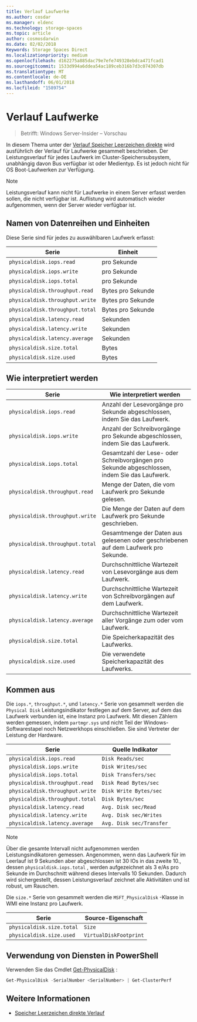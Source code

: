 ```yaml
---
title: Verlauf Laufwerke
ms.author: cosdar
ms.manager: eldenc
ms.technology: storage-spaces
ms.topic: article
author: cosmosdarwin
ms.date: 02/02/2018
Keywords: Storage Spaces Direct
ms.localizationpriority: medium
ms.openlocfilehash: d162275a885dac79e7efe749328ebdca471fcad1
ms.sourcegitcommit: 1533d994a6ddea54ac189ceb316b7d3c074307db
ms.translationtype: MT
ms.contentlocale: de-DE
ms.lasthandoff: 06/01/2018
ms.locfileid: "1589754"
---
```

# <a name="performance-history-for-drives"></a>Verlauf Laufwerke

> Betrifft: Windows Server-Insider – Vorschau

In diesem Thema unter der [Verlauf Speicher Leerzeichen direkte](performance-history.md) wird ausführlich der Verlauf für Laufwerke gesammelt beschrieben. Der Leistungsverlauf für jedes Laufwerk im Cluster-Speichersubsystem, unabhängig davon Bus verfügbar ist oder Medientyp. Es ist jedoch nicht für OS Boot-Laufwerken zur Verfügung.

   > [!NOTE]
   > Leistungsverlauf kann nicht für Laufwerke in einem Server erfasst werden sollen, die nicht verfügbar ist. Auflistung wird automatisch wieder aufgenommen, wenn der Server wieder verfügbar ist.

## <a name="series-names-and-units"></a>Namen von Datenreihen und Einheiten

Diese Serie sind für jedes zu auswählbaren Laufwerk erfasst:

| Serie                          | Einheit             |
|---------------------------------|------------------|
| `physicaldisk.iops.read`        | pro Sekunde       |
| `physicaldisk.iops.write`       | pro Sekunde       |
| `physicaldisk.iops.total`       | pro Sekunde       |
| `physicaldisk.throughput.read`  | Bytes pro Sekunde |
| `physicaldisk.throughput.write` | Bytes pro Sekunde |
| `physicaldisk.throughput.total` | Bytes pro Sekunde |
| `physicaldisk.latency.read`     | Sekunden          |
| `physicaldisk.latency.write`    | Sekunden          |
| `physicaldisk.latency.average`  | Sekunden          |
| `physicaldisk.size.total`       |  Bytes            |
| `physicaldisk.size.used`        |  Bytes            |

## <a name="how-to-interpret"></a>Wie interpretiert werden

| Serie                          | Wie interpretiert werden                                                            |
|---------------------------------|-----------------------------------------------------------------------------|
| `physicaldisk.iops.read`        | Anzahl der Lesevorgänge pro Sekunde abgeschlossen, indem Sie das Laufwerk.                |
| `physicaldisk.iops.write`       | Anzahl der Schreibvorgänge pro Sekunde abgeschlossen, indem Sie das Laufwerk.               |
| `physicaldisk.iops.total`       | Gesamtzahl der Lese- oder Schreibvorgängen pro Sekunde abgeschlossen, indem Sie das Laufwerk. |
| `physicaldisk.throughput.read`  | Menge der Daten, die vom Laufwerk pro Sekunde gelesen.                            |
| `physicaldisk.throughput.write` | Die Menge der Daten auf dem Laufwerk pro Sekunde geschrieben.                           |
| `physicaldisk.throughput.total` | Gesamtmenge der Daten aus gelesenen oder geschriebenen auf dem Laufwerk pro Sekunde.        |
| `physicaldisk.latency.read`     | Durchschnittliche Wartezeit von Lesevorgänge aus dem Laufwerk.                          |
| `physicaldisk.latency.write`    | Durchschnittliche Wartezeit von Schreibvorgängen auf dem Laufwerk.                           |
| `physicaldisk.latency.average`  | Durchschnittliche Wartezeit aller Vorgänge zum oder vom Laufwerk.                     |
| `physicaldisk.size.total`       | Die Speicherkapazität des Laufwerks.                                    |
| `physicaldisk.size.used`        | Die verwendete Speicherkapazität des Laufwerks.                                     |

## <a name="where-they-come-from"></a>Kommen aus

Die `iops.*`, `throughput.*`, und `latency.*` Serie von gesammelt werden die `Physical Disk` Leistungsindikator festlegen auf dem Server, auf dem das Laufwerk verbunden ist, eine Instanz pro Laufwerk. Mit diesen Zählern werden gemessen, indem `partmgr.sys` und nicht Teil der Windows-Softwarestapel noch Netzwerkhops einschließen. Sie sind Vertreter der Leistung der Hardware.

| Serie                          | Quelle Indikator           |
|---------------------------------|--------------------------|
| `physicaldisk.iops.read`        | `Disk Reads/sec`         |
| `physicaldisk.iops.write`       | `Disk Writes/sec`        |
| `physicaldisk.iops.total`       | `Disk Transfers/sec`     |
| `physicaldisk.throughput.read`  | `Disk Read Bytes/sec`    |
| `physicaldisk.throughput.write` | `Disk Write Bytes/sec`   |
| `physicaldisk.throughput.total` | `Disk Bytes/sec`         |
| `physicaldisk.latency.read`     | `Avg. Disk sec/Read`     |
| `physicaldisk.latency.write`    | `Avg. Disk sec/Writes`   |
| `physicaldisk.latency.average`  | `Avg. Disk sec/Transfer` |

   > [!NOTE]
   > Über die gesamte Intervall nicht aufgenommen werden Leistungsindikatoren gemessen. Angenommen, wenn das Laufwerk für im Leerlauf ist 9 Sekunden aber abgeschlossen ist 30 IOs in das zweite 10., dessen `physicaldisk.iops.total` , werden aufgezeichnet als 3 e/As pro Sekunde im Durchschnitt während dieses Intervalls 10 Sekunden. Dadurch wird sichergestellt, dessen Leistungsverlauf zeichnet alle Aktivitäten und ist robust, um Rauschen.

Die `size.*` Serie von gesammelt werden die `MSFT_PhysicalDisk` -Klasse in WMI eine Instanz pro Laufwerk.

| Serie                          | Source-Eigenschaft        |
|---------------------------------|------------------------|
| `physicaldisk.size.total`       | `Size`                 |
| `physicaldisk.size.used`        | `VirtualDiskFootprint` |

## <a name="usage-in-powershell"></a>Verwendung von Diensten in PowerShell

Verwenden Sie das Cmdlet [Get-PhysicalDisk](https://docs.microsoft.com/powershell/module/storage/get-physicaldisk) :

```PowerShell
Get-PhysicalDisk -SerialNumber <SerialNumber> | Get-ClusterPerf
```

## <a name="see-also"></a>Weitere Informationen

- [Speicher Leerzeichen direkte Verlauf](performance-history.md)
